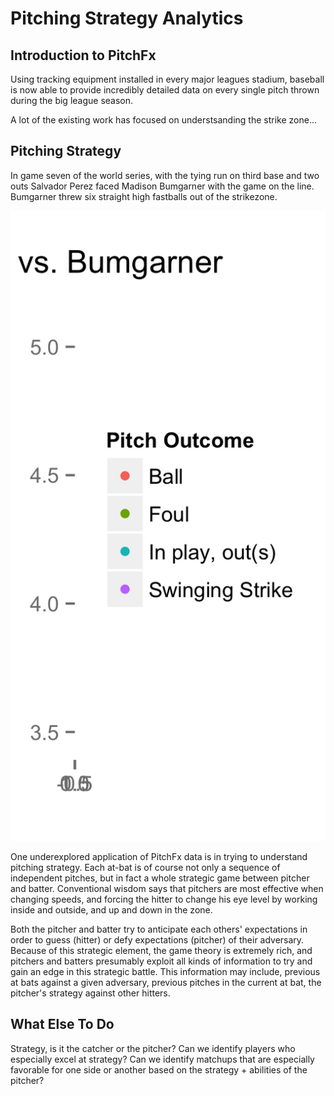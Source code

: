 Pitching Strategy Analytics
===========================

Introduction to PitchFx
---------------------------

Using tracking equipment installed in every major leagues stadium, baseball is now able to provide incredibly detailed data on every single pitch thrown during the big league season.

A lot of the existing work has focused on understsanding the strike zone...

Pitching Strategy
---------------------------

In game seven of the world series, with the tying run on third base and two outs Salvador Perez faced Madison Bumgarner with the game on the line. Bumgarner threw six straight high fastballs out of the strikezone. 

![Chart of Bumgarner vs. Perez](plots/perez_v_bumgarner.png)

One underexplored application of PitchFx data is in trying to understand pitching strategy. Each at-bat is of course not only a sequence of independent pitches, but in fact a whole strategic game between pitcher and batter. Conventional wisdom says that pitchers are most effective when changing speeds, and forcing the hitter to change his eye level by working inside and outside, and up and down in the zone.

Both the pitcher and batter try to anticipate each others' expectations in order to guess (hitter) or defy expectations (pitcher) of their adversary. Because of this strategic element, the game theory is extremely rich, and pitchers and batters presumably exploit all kinds of information to try and gain an edge in this strategic battle. This information may include, previous at bats against a given adversary, previous pitches in the current at bat, the pitcher's strategy against other hitters.



What Else To Do
----------------------------

Strategy, is it the catcher or the pitcher?
Can we identify players who especially excel at strategy?
Can we identify matchups that are especially favorable for one side or another based on the strategy + abilities of the pitcher?